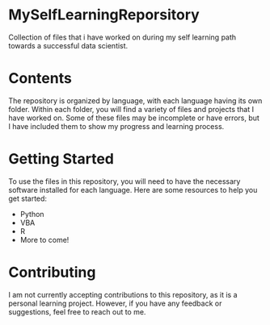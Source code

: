 # MySelfLearningReporsitory
Collection of files that i have worked on during my self learning path towards a successful data scientist.

# Contents
The repository is organized by language, with each language having its own folder. Within each folder, you will find a variety of files and projects that I have worked on. Some of these files may be incomplete or have errors, but I have included them to show my progress and learning process.

# Getting Started
To use the files in this repository, you will need to have the necessary software installed for each language. Here are some resources to help you get started:

- Python
- VBA
- R
- More to come!

# Contributing
I am not currently accepting contributions to this repository, as it is a personal learning project. However, if you have any feedback or suggestions, feel free to reach out to me.
